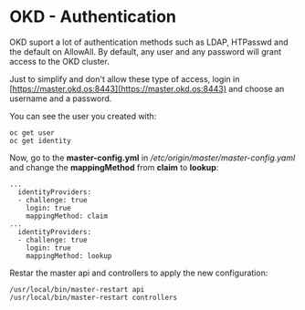 OKD - Authentication
====================

OKD suport a lot of authentication methods such as LDAP, HTPasswd and the default on AllowAll.
By default, any user and any password will grant access to the OKD cluster.

Just to simplify and don't allow these type of access, login in [https://master.okd.os:8443](https://master.okd.os:8443) and choose an username and a password.

You can see the user you created with:

    oc get user
    oc get identity

Now, go to the **master-config.yml** in */etc/origin/master/master-config.yaml* and change the **mappingMethod** from **claim** to **lookup**:

    ...
      identityProviders:
      - challenge: true
        login: true
        mappingMethod: claim
    ...
      identityProviders:
      - challenge: true
        login: true
        mappingMethod: lookup

Restar the master api and controllers to apply the new configuration:

    /usr/local/bin/master-restart api
    /usr/local/bin/master-restart controllers
